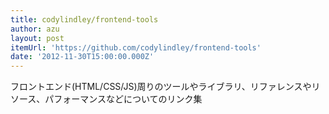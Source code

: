 ```yaml
---
title: codylindley/frontend-tools
author: azu
layout: post
itemUrl: 'https://github.com/codylindley/frontend-tools'
date: '2012-11-30T15:00:00.000Z'
---
```

フロントエンド(HTML/CSS/JS)周りのツールやライブラリ、リファレンスやリソース、パフォーマンスなどについてのリンク集
